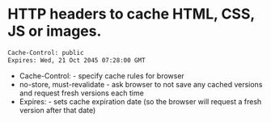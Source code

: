 # HTTP headers to cache HTML, CSS, JS or images.

```bash
Cache-Control: public
Expires: Wed, 21 Oct 2045 07:28:00 GMT
```

- Cache-Control: - specify cache rules for browser
- no-store, must-revalidate - ask browser to not save any cached versions and request fresh versions each time
- Expires: - sets cache expiration date (so the browser will request a fresh version after that date)

